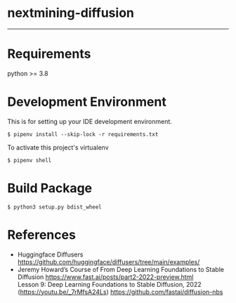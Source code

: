 # nextmining-diffusion
---


# Requirements
python >= 3.8

# Development Environment
This is for setting up your IDE development environment.
```
$ pipenv install --skip-lock -r requirements.txt 
```
To activate this project's virtualenv
```
$ pipenv shell
```

# Build Package
```
$ python3 setup.py bdist_wheel
```

# References
- Huggingface Diffusers 
    https://github.com/huggingface/diffusers/tree/main/examples/
- Jeremy Howard’s Course of From Deep Learning Foundations to Stable Diffusion
    https://www.fast.ai/posts/part2-2022-preview.html  
    Lesson 9: Deep Learning Foundations to Stable Diffusion, 2022 (https://youtu.be/_7rMfsA24Ls)
    https://github.com/fastai/diffusion-nbs


